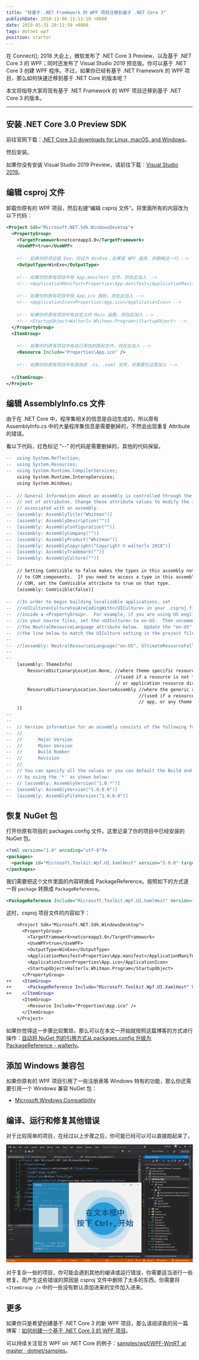 ```yaml
---
title: "将基于 .NET Framework 的 WPF 项目迁移到基于 .NET Core 3"
publishDate: 2018-12-06 11:11:10 +0800
date: 2019-05-31 20:11:59 +0800
tags: dotnet wpf
position: starter
---
```


在 Connect(); 2018 大会上，微软发布了 .NET Core 3 Preview，以及基于 .NET Core 3 的 WPF；同时还发布了 Visual Studio 2019 预览版。你可以基于 .NET Core 3 创建 WPF 程序。不过，如果你已经有基于 .NET Framework 的 WPF 项目，那么如何快速迁移到基于 .NET Core 的版本呢？

本文将指导大家将现有基于 .NET Framework 的 WPF 项目迁移到基于 .NET Core 3 的版本。

---

<div id="toc"></div>

## 安装 .NET Core 3.0 Preview SDK

前往官网下载：[.NET Core 3.0 downloads for Linux, macOS, and Windows](https://dotnet.microsoft.com/download/dotnet-core/3.0)。

然后安装。

如果你没有安装 Visual Studio 2019 Preview，请前往下载：[Visual Studio 2019](https://visualstudio.microsoft.com/vs/preview/)。

## 编辑 csproj 文件

卸载你原有的 WPF 项目，然后右键“编辑 csproj 文件”。将里面所有的内容改为以下代码：

```xml
<Project Sdk="Microsoft.NET.Sdk.WindowsDesktop">
  <PropertyGroup>
    <TargetFramework>netcoreapp3.0</TargetFramework>
    <UseWPF>true</UseWPF>

    <!-- 如果你的项目是 Exe，则设为 WinExe；如果是 WPF 类库，则删掉这一行 -->
    <OutputType>WinExe</OutputType>

    <!-- 如果你的原有项目中有 App.manifest 文件，则在此加入 -->
    <!-- <ApplicationManifest>Properties\App.manifest</ApplicationManifest> -->

    <!-- 如果你的原有项目中有 App.ico 图标，则在此加入 -->
    <!-- <ApplicationIcon>Properties\App.ico</ApplicationIcon> -->

    <!-- 如果你的原有项目中有自定义的 Main 函数，则在此加入 -->
    <!-- <StartupObject>Walterlv.Whitman.Program</StartupObject> -->
  </PropertyGroup>
  <ItemGroup>

    <!-- 如果你的原有项目中有自己添加的图标文件，则在此加入 -->
    <Resource Include="Properties\App.ico" />

    <!-- 如果你的原有项目中有其他非 .cs、.xaml 文件，则需要在这里加入 -->

  </ItemGroup>
</Project>
```

## 编辑 AssemblyInfo.cs 文件

由于在 .NET Core 中，程序集相关的信息是自动生成的，所以原有 AssemblyInfo.cs 中的大量程序集信息是需要删掉的，不然会出现重复 Attribute 的错误。

看以下代码，红色标记 “--” 的代码是需要删掉的，其他的代码保留。

```diff
--  using System.Reflection;
--  using System.Resources;
--  using System.Runtime.CompilerServices;
    using System.Runtime.InteropServices;
    using System.Windows;
    
--  // General Information about an assembly is controlled through the following
--  // set of attributes. Change these attribute values to modify the information
--  // associated with an assembly.
--  [assembly: AssemblyTitle("Whitman")]
--  [assembly: AssemblyDescription("")]
--  [assembly: AssemblyConfiguration("")]
--  [assembly: AssemblyCompany("")]
--  [assembly: AssemblyProduct("Whitman")]
--  [assembly: AssemblyCopyright("Copyright © walterlv 2018")]
--  [assembly: AssemblyTrademark("")]
--  [assembly: AssemblyCulture("")]
--  
    // Setting ComVisible to false makes the types in this assembly not visible
    // to COM components.  If you need to access a type in this assembly from
    // COM, set the ComVisible attribute to true on that type.
    [assembly: ComVisible(false)]
    
--  //In order to begin building localizable applications, set
--  //<UICulture>CultureYouAreCodingWith</UICulture> in your .csproj file
--  //inside a <PropertyGroup>.  For example, if you are using US english
--  //in your source files, set the <UICulture> to en-US.  Then uncomment
--  //the NeutralResourceLanguage attribute below.  Update the "en-US" in
--  //the line below to match the UICulture setting in the project file.
--  
--  //[assembly: NeutralResourcesLanguage("en-US", UltimateResourceFallbackLocation.Satellite)]
--  
--  
    [assembly: ThemeInfo(
        ResourceDictionaryLocation.None, //where theme specific resource dictionaries are located
                                         //(used if a resource is not found in the page,
                                         // or application resource dictionaries)
        ResourceDictionaryLocation.SourceAssembly //where the generic resource dictionary is located
                                                  //(used if a resource is not found in the page,
                                                  // app, or any theme specific resource dictionaries)
    )]
--  
--  
--  // Version information for an assembly consists of the following four values:
--  //
--  //      Major Version
--  //      Minor Version
--  //      Build Number
--  //      Revision
--  //
--  // You can specify all the values or you can default the Build and Revision Numbers
--  // by using the '*' as shown below:
--  // [assembly: AssemblyVersion("1.0.*")]
--  [assembly: AssemblyVersion("1.0.0.0")]
--  [assembly: AssemblyFileVersion("1.0.0.0")]
```

## 恢复 NuGet 包

打开你原有项目的 packages.config 文件。这里记录了你的项目中已经安装的 NuGet 包。

```xml
<?xml version="1.0" encoding="utf-8"?>
<packages>
  <package id="Microsoft.Toolkit.Wpf.UI.XamlHost" version="5.0.0" targetFramework="net471" />
</packages>
```

我们需要把这个文件里面的内容转换成 PackageReference。按照如下的方式逐一将 `package` 转换成 `PackageReference`。

```xml
<PackageReference Include="Microsoft.Toolkit.Wpf.UI.XamlHost" Version="5.0.0" />
```

这时，csproj 项目文件的内容如下：

```diff
    <Project Sdk="Microsoft.NET.Sdk.WindowsDesktop">
      <PropertyGroup>
        <TargetFramework>netcoreapp3.0</TargetFramework>
        <UseWPF>true</UseWPF>
        <OutputType>WinExe</OutputType>
        <ApplicationManifest>Properties\App.manifest</ApplicationManifest>
        <ApplicationIcon>Properties\App.ico</ApplicationIcon>
        <StartupObject>Walterlv.Whitman.Program</StartupObject>
      </PropertyGroup>
++    <ItemGroup>
++      <PackageReference Include="Microsoft.Toolkit.Wpf.UI.XamlHost" Version="5.0.0" />
++    </ItemGroup>
      <ItemGroup>
        <Resource Include="Properties\App.ico" />
      </ItemGroup>
    </Project>
```

如果你觉得这一步骤比较繁琐，那么可以在本文一开始就按照这篇博客的方式进行操作：[自动将 NuGet 包的引用方式从 packages.config 升级为 PackageReference - walterlv](/post/migrate-packages-config-to-package-reference)。

## 添加 Windows 兼容包

如果你原有的 WPF 项目引用了一些注册表等 Windows 特有的功能，那么你还需要引用一个 Windows 兼容 NuGet 包：

- [Microsoft.Windows.Compatibility](https://www.nuget.org/packages/Microsoft.Windows.Compatibility)

## 编译、运行和修复其他错误

对于比较简单的项目，在经过以上步骤之后，你可能已经可以可以直接跑起来了。

![运行](/static/posts/2018-12-06-10-00-06.png)

对于复杂一些的项目，你可能会遇到其他的编译或运行错误，你需要适当进行一些修复。而产生这些错误的原因是 csproj 文件中删除了太多的东西。你需要将 `<ItemGroup />` 中的一些没有默认添加进来的文件加入进来。

## 更多

如果你只是希望创建基于 .NET Core 3 的新 WPF 项目，那么请阅读我的另一篇博客：[如何创建一个基于 .NET Core 3 的 WPF 项目](/post/create-new-wpf-on-dotnet-core-project)。

可以持续关注官方 WPF on .NET Core 的例子：[samples/wpf/WPF-WinRT at master · dotnet/samples](https://github.com/dotnet/samples/tree/master/wpf/WPF-WinRT)。
